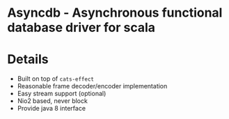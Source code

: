# Asyncdb - Asynchronous functional database driver for scala

# Details

+ Built on top of `cats-effect`
+ Reasonable frame decoder/encoder implementation
+ Easy stream support (optional)
+ Nio2 based, never block
+ Provide java 8 interface
